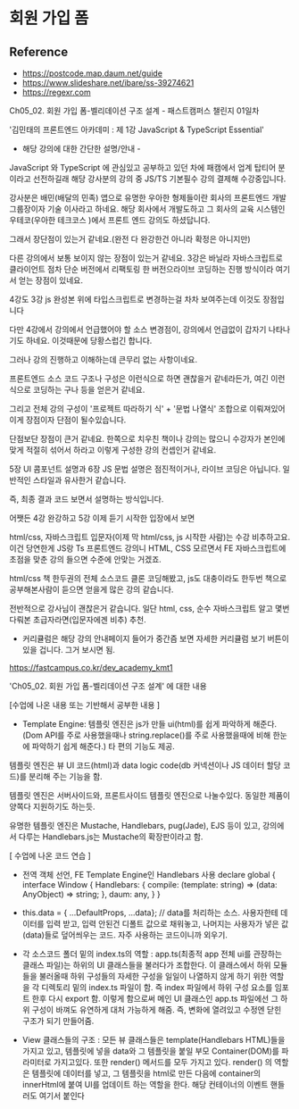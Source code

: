 # 회원 가입 폼

## Reference
* https://postcode.map.daum.net/guide
* https://www.slideshare.net/ibare/ss-39274621
* https://regexr.com


Ch05_02. 회원 가입 폼-벨리데이션 구조 설계 - 패스트캠퍼스 챌린지 01일차

'김민태의 프론트엔드 아카데미 : 제 1강 JavaScript & TypeScript Essential'

* 해당 강의에 대한 간단한 설명/안내 - 

JavaScript 와 TypeScript 에 관심있고 공부하고 있던 차에 패캠에서 업계 탑티어 분이라고 선전하길래 해당 강사분의 강의 중 JS/TS 기본필수 강의 결제해 수강중입니다.

강사분은 배민(배달의 민족) 앱으로 유명한 우아한 형제들이란 회사의 프론트엔드 개발 그룹장이자 기술 이사라고 하네요. 해당 회사에서 개발도하고 그 회사의 교육 시스템인 우테코(우아한 테크코스 )에서 프론트 엔드 강의도 하셨답니다.



그래서 장단점이 있는거 같네요.(완전 다 완강한건 아니라 확정은 아니지만)

다른 강의에서 보통 보이지 않는 장점이 있는거 같네요. 3강은 바닐라 자바스크립트로 클라이언트 점차 단순 버전에서 리팩토링 한 버전으라이브 코딩하는 진행 방식이라 여기서 얻는 장점이 있네요.

4강도 3강 js 완성본 위에 타입스크립트로 변경하는걸 차차 보여주는데 이것도 장점입니다

다만 4강에서 강의에서 언급했어야 할 소스 변경점이, 강의에서 언급없이 갑자기 나타나기도 하네요. 이것때문에 당황스럽긴 합니다.

그러나 강의 진행하고 이해하는데 큰무리 없는 사항이네요.

프론트엔드 소스 코드 구조나 구성은 이런식으로 하면 괜찮을거 같네라든가, 여긴 이런식으로 코딩하는 구나 등을 얻은거 같네요.

그리고 전체 강의 구성이 '프로젝트 따라하기 식' + '문법 나열식' 조합으로 이뤄져있어 이게 장점이자 단점이 될수있습니다.

단점보단 장점이 큰거 같네요. 한쪽으로 치우친 책이나 강의는 많으니 수강자가 본인에 맞게 적절히 섞어서 하라고 이렇게 구성한 강의 컨셉인거 같네요.

5장 UI 콤포넌트 설명과 6장 JS 문법 설명은 점진적이거나, 라이브 코딩은 아닙니다. 일반적인 스타일과 유사한거 같습니다.

즉, 최종 결과 코드 보면서 설명하는 방식입니다.



어쨋든 4강 완강하고 5강 이제 듣기 시작한 입장에서 보면

html/css, 자바스크립트 입문자(이제 막 html/css, js 시작한 사람)는 수강 비추하고요. 이건 당연한게 JS랑 Ts 프론트엔드 강의니 HTML, CSS 모르면서 FE 자바스크립트에 초점을 맞춘 강의 들으면 수준에 안맞는 거겠죠.

html/css 책 한두권의 전체 소스코드 클론 코딩해봤고, js도 대충이라도 한두번 책으로 공부해본사람이 듣으면 얻을게 많은 강의 같습니다.

전반적으로 강사님이 괜찮은거 같습니다. 일단 html, css, 순수 자바스크립트 알고 몇번 다뤄본 초급자라면(입문자에겐 비추) 추천.







* 커리큘럼은 해당 강의 안내페이지 들어가 중간즘 보면 자세한 커리큘럼 보기 버튼이 있을 겁니다. 그거 보시면 됨.

https://fastcampus.co.kr/dev_academy_kmt1


'Ch05_02. 회원 가입 폼-벨리데이션 구조 설계' 에 대한 내용



[수업에 나온 내용 또는 기반해서 공부한 내용 ]

* Template Engine: 템플릿 엔진은 js가 만들 ui(html)를 쉽게 파악하게 해준다.(Dom API를 주로 사용했을때나 string.replace()를 주로 사용했을때에 비해 한눈에 파악하기 쉽게 해준다.) 타 편의 기능도 제공.

템플릿 엔진은 뷰 UI 코드(html)과 data logic code(db 커넥션이나 JS 데이터 할당 코드)를 분리해 주는 기능을 함.

템플릿 엔진은 서버사이드와, 프론트사이드 템플릿 엔진으로 나눌수있다. 동일한 제품이 양쪽다 지원하기도 하는듯.

유명한 템플릿 엔진은 Mustache, Handlebars, pug(Jade), EJS 등이 있고, 강의에서 다루는 Handlebars.js는 Mustache의 확장판이라고 함.

 

[ 수업에 나온 코드 연습 ]
* 전역 객체 선언, FE Template Engine인 Handlebars 사용
declare global {
interface Window {
Handlebars: {
compile: (template: string) => (data: AnyObject) => string;
},
daum: any,
}
}

* this.data = { ...DefaultProps, ...data}; // data를 처리하는 소스.
사용자한테 데이터를 입력 받고, 입력 안된건 디폴트 값으로 채워놓고, 나머지는 사용자가 넣은 값(data)들로 덮어씌우는 코드. 자주 사용하는 코드이니까 외우기.

* 각 소스코드 폴더 밑의 index.ts의 역할
: app.ts(최종적 app 전체 ui를 관장하는 클래스 파일)는 하위의 UI 클래스들을 불러다가 조합한다. 이 클래스에서 하위 모듈들을 불러올때 하위 구성들의 자세한 구성을 일일이 나열하지 않게 하기 위한 역할을 각 디렉토리 밑의 index.ts 파일이 함. 즉 index 파일에서 하위 구성 요소를 임포트 한후 다시 export 함. 이렇게 함으로써 메인 UI 클래스인 app.ts 파일에선 그 하위 구성이 바껴도 유연하게 대처 가능하게 해줌. 즉, 변화에 열려있고 수정엔 닫힌 구조가 되기 만들어줌.

* View 클래스들의 구조
 : 모든 뷰 클래스들은 template(Handlebars HTML)들을 가지고 있고, 템플릿에 넣을 data와 그 템플릿을 붙일 부모 Container(DOM)를 파라미터로 가지고있다.
또한 render() 메서드를 모두 가지고 있다. render() 의 역할은 템플릿에 데이터를 넣고, 그 템플릿을 html로 만든 다음에 container의 innerHtml에 붙여 UI를 업데이트 하는 역할을 한다. 해당 컨테이너의 이벤트 핸들러도 여기서 붙인다